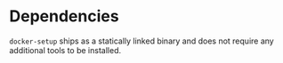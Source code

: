 # Dependencies

`docker-setup` ships as a statically linked binary and does not require any additional tools to be installed.
